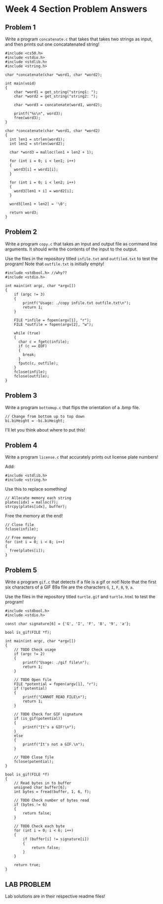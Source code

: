 # Week 4 Section Problem Answers

## **Problem 1**

Write a program  `concatenate.c` that takes that takes two strings as input, and then prints out one concatatenated string!

```
#include <cs50.h>
#include <stdio.h>
#include <stdlib.h>
#include <string.h>

char *concatenate(char *word1, char *word2);

int main(void)
{
    char *word1 = get_string("string1: ");
    char *word2 = get_string("string2: ");

    char *word3 = concatenate(word1, word2);

    printf("%s\n", word3);
    free(word3);
}

char *concatenate(char *word1, char *word2)
{
  int len1 = strlen(word1);
  int len2 = strlen(word2);

  char *word3 = malloc(len1 + len2 + 1);

  for (int i = 0; i < len1; i++)
  {
    word3[i] = word1[i];
  }

  for (int i = 0; i < len2; i++)
  {
    word3[len1 + i] = word2[i];
  }

  word3[len1 + len2] = '\0';

  return word3;
}
```


## **Problem 2**

Write a program `copy.c` that takes an input and output file as command line arguments. It should write the contents of the input to the output.

Use the files in the repository titled `infile.txt` and `outfiled.txt` to test the program! Note that `outfile.txt` is initially empty!

```
#include <stdbool.h> //why??
#include <stdio.h>

int main(int argc, char *argv[])
{
    if (argc != 3)
    {
        printf("Usage: ./copy infile.txt outfile.txt\n");
        return 1;
    }

    FILE *infile = fopen(argv[1], "r");
    FILE *outfile = fopen(argv[2], "w");

    while (true)
    {
      char c = fgetc(infile);
      if (c == EOF)
      {
        break;
      }
      fputc(c, outfile);
    }
    fclose(infile);
    fclose(outfile);
}
```


## **Problem 3**

Write a program `bottomup.c` that flips the orientation of a .bmp file.

```
// Change from bottom up to top down
bi.biHeight = -bi.biHeight;
```
I'll let you think about where to put this!

## **Problem 4**

Write a program `license.c` that accurately prints out license plate numbers!

Add:
```
#include <stdlib.h>
#include <string.h>
```

Use this to replace something!
```
// Allocate memory each string
plates[idx] = malloc(7);
strcpy(plates[idx], buffer);
```

Free the memory at the end!
```
// Close file
fclose(infile);

// Free memory
for (int i = 0; i < 8; i++)
{
  free(plates[i]);
}
```

## **Problem 5**

Write a program `gif.c` that detects if a file is a gif or not! Note that the first six characters of a GIF 89a file are the characters `G`, `I`, `F`, `8`, `9`, `a`.

Use the files in the repository titled `turtle.gif` and `turtle.html` to test the program!

```
#include <stdbool.h>
#include <stdio.h>

const char signature[6] = {'G', 'I', 'F', '8', '9', 'a'};

bool is_gif(FILE *f);

int main(int argc, char *argv[])
{
    // TODO Check usage
    if (argc != 2)
    {
        printf("Usage: ./gif file\n");
        return 1;
    }

    // TODO Open file
    FILE *potential = fopen(argv[1], "r");
    if (!potential)
    {
        printf("CANNOT READ FILE\n");
        return 1;
    }

    // TODO Check for GIF signature
    if (is_gif(potential))
    {
        printf("It's a GIF!\n");
    }
    else
    {
        printf("It's not a GIF.\n");
    }

    // TODO Close file
    fclose(potential);
}

bool is_gif(FILE *f)
{
    // Read bytes in to buffer
    unsigned char buffer[6];
    int bytes = fread(buffer, 1, 6, f);

    // TODO Check number of bytes read
    if (bytes != 6)
    {
        return false;
    }

    // TODO Check each byte
    for (int i = 0; i < 6; i++)
    {
        if (buffer[i] != signature[i])
        {
            return false;
        }
    }

    return true;
}
```

## **LAB PROBLEM**

Lab solutions are in their respective readme files!
